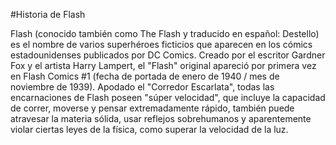 #Historia de Flash

Flash (conocido también como The Flash y traducido en español: Destello) es el nombre de varios superhéroes ficticios que 
aparecen en los cómics estadounidenses publicados por DC Comics. Creado por el escritor Gardner Fox y el artista Harry Lampert, 
el "Flash" original apareció por primera vez en Flash Comics #1 (fecha de portada de enero de 1940 / mes de noviembre de 1939).
​Apodado el "Corredor Escarlata", todas las encarnaciones de Flash poseen "súper velocidad", que incluye la capacidad de correr, 
moverse y pensar extremadamente rápido, también puede atravesar la materia sólida, 
usar reflejos sobrehumanos y aparentemente violar ciertas leyes de la física, como superar la velocidad de la luz.
